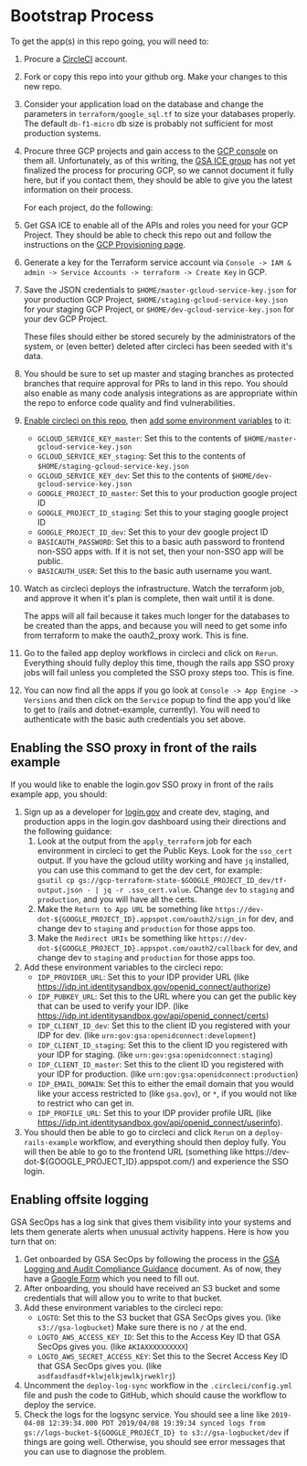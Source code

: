 # Bootstrap Process

To get the app(s) in this repo going, you will need to:

1. Procure a [CircleCI](https://circleci.com/) account.
1. Fork or copy this repo into your github org.  Make your changes to this
   new repo.
1. Consider your application load on the database and change the
   parameters in `terraform/google_sql.tf` to size your databases
   properly.  The default `db-f1-micro` db size is probably not sufficient
   for most production systems.
1. Procure three GCP projects and gain access to the [GCP console](https://console.cloud.google.com/)
   on them all.  Unfortunately, as of this writing, the
   [GSA ICE group](https://www.gsa.gov/about-us/organization/office-of-the-chief-information-officer/office-of-corporate-it-services)
   has not yet finalized the process for procuring GCP, so we cannot document
   it fully here, but if you contact them, they should be able to give you
   the latest information on their process.

   For each project, do the following:
  2. Get GSA ICE to enable all of the APIs and roles you need for your GCP
     Project.  They should be able to check this repo out and follow the
     instructions on the [GCP Provisioning page](GCP_Provisioning.md).
  2. Generate a key for the Terraform service account via
     `Console -> IAM & admin -> Service Accounts -> terraform -> Create Key` in GCP.
  2. Save the JSON credentials to `$HOME/master-gcloud-service-key.json` for
     your production GCP Project, `$HOME/staging-gcloud-service-key.json` for
     your staging GCP Project, or `$HOME/dev-gcloud-service-key.json` for
     your dev GCP Project.

     These files should either be stored securely by the administrators
     of the system, or (even better) deleted after circleci has been seeded with
     it's data.
1. You should be sure to set up master and staging branches as protected branches
   that require approval for PRs to land in this repo.  You should also enable
   as many code analysis integrations as are appropriate within the repo to
   enforce code quality and find vulnerabilities.
1. [Enable circleci on this repo](https://circleci.com/docs/2.0/project-build/),
   then [add some environment variables](https://circleci.com/docs/2.0/env-vars/#setting-an-environment-variable-in-a-project) to it:
   * `GCLOUD_SERVICE_KEY_master`:  Set this to the contents of `$HOME/master-gcloud-service-key.json`
   * `GCLOUD_SERVICE_KEY_staging`:  Set this to the contents of `$HOME/staging-gcloud-service-key.json`
   * `GCLOUD_SERVICE_KEY_dev`:  Set this to the contents of `$HOME/dev-gcloud-service-key.json`
   * `GOOGLE_PROJECT_ID_master`: Set this to your production google project ID
   * `GOOGLE_PROJECT_ID_staging`: Set this to your staging google project ID
   * `GOOGLE_PROJECT_ID_dev`: Set this to your dev google project ID
   * `BASICAUTH_PASSWORD`: Set this to a basic auth password to frontend non-SSO apps with.
     If it is not set, then your non-SSO app will be public.
   * `BASICAUTH_USER`: Set this to the basic auth username you want.
1. Watch as circleci deploys the infrastructure.  Watch the terraform job,
   and approve it when it's plan is complete, then wait until it is done.

   The apps will all fail
   because it takes much longer for the databases to be created than the apps,
   and because you will need to get some info from terraform to make the
   oauth2_proxy work.  This is fine.
1. Go to the failed app deploy workflows in circleci and click on `Rerun`.
   Everything should fully deploy this time, though the rails app SSO proxy jobs
   will fail unless you completed the SSO proxy steps too.  This is fine.
1. You can now find all the apps if you go look at `Console -> App Engine -> Versions` and
   then click on the `Service` popup to find the app you'd like to get to
   (rails and dotnet-example, currently).  You will need to authenticate with
   the basic auth credentials you set above.

## Enabling the SSO proxy in front of the rails example

If you would like to enable the login.gov SSO proxy in front of the rails
example app, you should:

1. Sign up as a developer for [login.gov](https://developers.login.gov/) and
   create dev, staging, and production apps in the login.gov dashboard using their 
   directions and the following guidance:
   1. Look at the output from the `apply_terraform` job for each environment in
      circleci to get the Public Keys.
      Look for the `sso_cert` output.  If you have the gcloud utility working and
      have `jq` installed, you can use this command to get the dev cert, for example:  
      `gsutil cp gs://gcp-terraform-state-$GOOGLE_PROJECT_ID_dev/tf-output.json - | jq -r .sso_cert.value`.
      Change `dev` to `staging` and `production`, and you will have all the certs.
   1. Make the `Return to App URL` be something like `https://dev-dot-${GOOGLE_PROJECT_ID}.appspot.com/oauth2/sign_in`
      for dev, and change dev to `staging` and `production` for those apps too.
   1. Make the `Redirect URIs` be something like `https://dev-dot-${GOOGLE_PROJECT_ID}.appspot.com/oauth2/callback`
      for dev, and change dev to `staging` and `production` for those apps too.
1. Add these environment variables to the circleci repo:
   * `IDP_PROVIDER_URL`: Set this to your IDP provider URL 
     (like https://idp.int.identitysandbox.gov/openid_connect/authorize)
   * `IDP_PUBKEY_URL`: Set this to the URL where you can get the public key that
     can be used to verify your IDP. (like https://idp.int.identitysandbox.gov/api/openid_connect/certs)
   * `IDP_CLIENT_ID_dev`: Set this to the client ID you registered with your IDP for dev.
     (like `urn:gov:gsa:openidconnect:development`)
   * `IDP_CLIENT_ID_staging`: Set this to the client ID you registered with your IDP for staging.
     (like `urn:gov:gsa:openidconnect:staging`)
   * `IDP_CLIENT_ID_master`: Set this to the client ID you registered with your IDP for production.
     (like `urn:gov:gsa:openidconnect:production`)
   * `IDP_EMAIL_DOMAIN`: Set this to either the email domain that you would
   	 like your access restricted to (like `gsa.gov`), or `*`, if you would
   	 not like to restrict who can get in.
   * `IDP_PROFILE_URL`:  Set this to your IDP provider profile URL
     (like https://idp.int.identitysandbox.gov/api/openid_connect/userinfo).
1. You should then be able to go to circleci and click `Rerun` on a `deploy-rails-example`
   workflow, and everything should then deploy fully.  You will then be able to go to
   the frontend URL (something like https://dev-dot-${GOOGLE_PROJECT_ID}.appspot.com/) and experience the SSO login.

## Enabling offsite logging

GSA SecOps has a log sink that gives them visibility into your
systems and lets them generate alerts when unusual activity happens.  Here is
how you turn that on:
1. Get onboarded by GSA SecOps by following the process in the
   [GSA Logging and Audit Compliance Guidance](https://docs.google.com/document/d/1MkaYZr6633vobLkYpNZcqPfQTvCUgR4XNahcmeryXgg/edit)
   document.  As of now, they have a
   [Google Form](https://docs.google.com/a/gsa.gov/forms/d/e/1FAIpQLSdm4kODpvMXbJ5xqxImAIJTtIP6uuVqSzzULuwREq_02ZEP3Q/viewform)
   which you need to fill out.
1. After onboarding, you should have received an S3 bucket and some credentials
   that will allow you to write to that bucket.
1. Add these environment variables to the circleci repo:
   * `LOGTO`: Set this to the S3 bucket that GSA SecOps gives you.
     (like `s3://gsa-logbucket`)  Make sure there is no `/` at the end.
   * `LOGTO_AWS_ACCESS_KEY_ID`: Set this to the Access Key ID that GSA SecOps
     gives you. (like `AKIAXXXXXXXXXX`)
   * `LOGTO_AWS_SECRET_ACCESS_KEY`: Set this to the Secret Access Key ID that
     GSA SecOps gives you.
     (like `asdfasdfasdf+klwjelkjewlkjrweklrj`)
1. Uncomment the `deploy-log-sync` workflow in the `.circleci/config.yml` file and
   push the code to GitHub, which should cause the workflow to deploy
   the service.
1. Check the logs for the logsync service.  You should see a line like
   `2019-04-08 12:39:34.000 PDT
2019/04/08 19:39:34 synced logs from gs://logs-bucket-${GOOGLE_PROJECT_ID} to s3://gsa-logbucket/dev`
   if things are going well.  Otherwise, you should see error messages that
   you can use to diagnose the problem.

